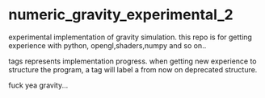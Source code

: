 numeric_gravity_experimental_2
==============================

experimental implementation of gravity simulation.
this repo is for getting experience with python,
opengl,shaders,numpy and so on..

tags represents implementation progress.
when getting new experience to structure the program,
a tag will label a from now on deprecated structure.

fuck yea gravity...
